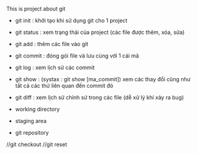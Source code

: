 This is project about git

- git init : khởi tạo khi sử dụng git cho 1 project
- git status : xem trạng thái của project (các file được thêm, xóa, sửa)
- git add : thêm các file vào git
- git commit : đóng gói file và lưu cùng với 1 cái mã

- git log : xem lịch sử các commit
- git show : (systax : git show [ma_commit]) xem các thay đổi cũng như tất cả các thứ liên quan đến commit đó
- git diff : xem lịch sử chỉnh sử trong các file (dễ xử lý khi xảy ra bug)

- working directory
- staging area
- git repository

//git checkout
//git reset
